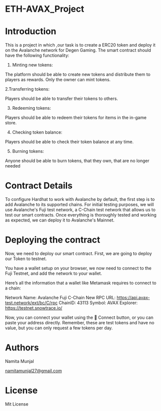 # ETH-AVAX_Project

# Introduction
This is a project in which ,our task is to create a ERC20 token and deploy it on the Avalanche network for Degen Gaming. The smart contract should have the following functionality:

1. Minting new tokens:

The platform should be able to create new tokens and distribute them to players as rewards. Only the owner can mint tokens.

2.Transferring tokens: 

Players should be able to transfer their tokens to others.

3. Redeeming tokens:
   
Players should be able to redeem their tokens for items in the in-game store.

4. Checking token balance:

Players should be able to check their token balance at any time.

5. Burning tokens:

Anyone should be able to burn tokens, that they own, that are no longer needed


# Contract Details
 To configure Hardhat to work with Avalanche by default, the first step is to add Avalanche to its supported chains. For initial testing purposes, we will use Avalanche's Fuji test network, a C-Chain test network that allows us to test our smart contracts. Once everything is thoroughly tested and working as expected, we can deploy it to Avalanche's Mainnet.
 



# Deploying the contract
Now, we need to deploy our smart contract. First, we are going to deploy our Token to testnet. 

You have a wallet setup on your browser, we now need to connect to the Fuji Testnet, and add the network to your wallet.

Here’s all the information that a wallet like Metamask requires to connect to a chain:

Network Name: Avalanche Fuji C-Chain New RPC URL: https://api.avax-test.network/ext/bc/C/rpc ChainID: 43113 Symbol: AVAX Explorer: https://testnet.snowtrace.io/

Now, you can connect your wallet using the 🦊 Connect button, or you can paste your address directly. Remember, these are test tokens and have no value, but you can only request a few tokens per day. 



# Authors
Namita Munjal

namitamunjal27@gmail.com


# License

Mit License
